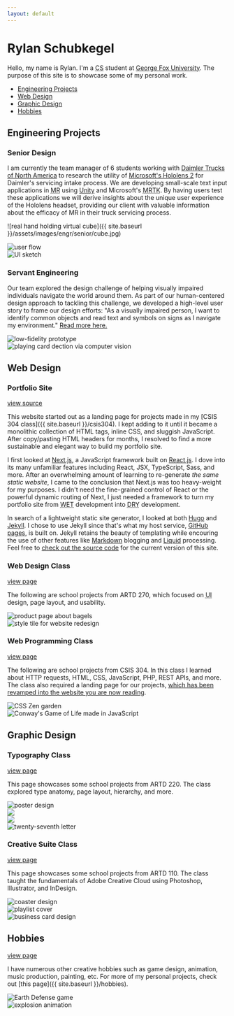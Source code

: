 ```yaml
---
layout: default
---
```


# Rylan Schubkegel

Hello, my name is Rylan. I'm a <abbr title="computer science">CS</abbr> student at [George Fox University](https://www.georgefox.edu/). The purpose of this site is to showcase some of my personal work.

- [Engineering Projects](#engineering-projects)
- [Web Design](#web-design)
- [Graphic Design](#graphic-design)
- [Hobbies](#hobbies)

## Engineering Projects

### Senior Design

I am currently the team manager of 6 students working with [Daimler Trucks of North America](https://northamerica.daimlertruck.com/) to research the utility of [Microsoft's Hololens 2](https://www.microsoft.com/en-us/hololens/hardware) for Daimler's servicing intake process. We are developing small-scale text input applications in <abbr title="mixed reality">MR</abbr> using [Unity](https://unity.com/) and Microsoft's <abbr title="mixed reality toolkit">MRTK</abbr>. By having users test these applications we will derive insights about the unique user experience of the Hololens headset, providing our client with valuable information about the efficacy of MR in their truck servicing process.

![real hand holding virtual cube]({{ site.baseurl }}/assets/images/engr/senior/cube.jpg)

<div class="row align-items-center">
  <div class="col-sm-6">
    <img src="{{ site.baseurl }}/assets/images/engr/senior/user-flow.png" alt="user flow"/>
  </div>
  <div class="col-sm-6">
    <img src="{{ site.baseurl }}/assets/images/engr/senior/sketch_1_3_2.jpg" alt="UI sketch"/>
  </div>
</div>

### Servant Engineering

Our team explored the design challenge of helping visually impaired individuals navigate the world around them. As part of our human-centered design approach to tackling this challenge, we developed a high-level user story to frame our design efforts: "As a visually impaired person, I want to identify common objects and read text and symbols on signs as I navigate my environment." [Read more here.](https://cs.georgefox.edu/about/research/computer-vision-for-the-visually-impaired/)

<div class="row align-items-center">
  <div class="col-sm-6">
    <img src="{{ site.baseurl }}/assets/images/engr/servant/prototype.png" alt="low-fidelity prototype"/>
  </div>
  <div class="col-sm-6">
    <img src="{{ site.baseurl }}/assets/images/engr/servant/detection.png" alt="playing card dection via computer vision"/>
  </div>
</div>

## Web Design

### Portfolio Site

<a class="header-link" href="https://github.com/rschubkegel/rschubkegel.github.io">view source</a>

This website started out as a landing page for projects made in my [CSIS 304 class]({{ site.baseurl }}/csis304). I kept adding to it until it became a monolithic collection of HTML tags, inline CSS, and sluggish JavaScript. After copy/pasting HTML headers for months, I resolved to find a more sustainable and elegant way to build my portfolio site.

I first looked at [Next.js](https://nextjs.org/), a JavaScript framework built on [React.js](https://reactjs.org/). I dove into its many unfamiliar features including React, JSX, TypeScript, Sass, and more. After an overwhelming amount of learning to re-generate _the same static website_, I came to the conclusion that Next.js was too heavy-weight for my purposes. I didn't need the fine-grained control of React or the powerful dynamic routing of Next, I just needed a framework to turn my portfolio site from <abbr title="write everything twice">WET</abbr> development into <abbr title="don't repeat yourself">DRY</abbr> development.

In search of a lightweight static site generator, I looked at both [Hugo](https://gohugo.io/) and [Jekyll](https://jekyllrb.com/). I chose to use Jekyll since that's what my host service, [GitHub pages](https://pages.github.com/), is built on. Jekyll retains the beauty of templating while encouring the use of other features like [Markdown](https://daringfireball.net/projects/markdown/) blogging and [Liquid](https://github.com/Shopify/liquid/wiki) processing. Feel free to [check out the source code](https://github.com/rschubkegel/rschubkegel.github.io) for the current version of this site.

### Web Design Class

<a class="header-link" href="{{ site.baseurl }}/artd270">view page</a>

The following are school projects from ARTD 270, which focused on <abbr title="user interface">UI</abbr> design, page layout, and usability.

<div class="row align-items-center">
  <div class="col-sm-6">
    <img src="{{ site.baseurl }}/assets/images/web-design/bagels-banner.jpg" alt="product page about bagels"/>
  </div>
  <div class="col-sm-6">
    <img src="{{ site.baseurl }}/assets/images/web-design/style-tile.png" alt="style tile for website redesign"/>
  </div>
</div>

### Web Programming Class

<a class="header-link" href="{{ site.baseurl }}/csis304">view page</a>

The following are school projects from CSIS 304. In this class I learned about HTTP requests, HTML, CSS, JavaScript, PHP, REST APIs, and more. The class also required a landing page for our projects, [which has been revamped into the website you are now reading](#portfolio-site-view-source).


<div class="row align-items-center">
  <div class="col-sm-6">
    <img src="{{ site.baseurl }}/assets/images/web-programming/zen.jpg" alt="CSS Zen garden"/>
  </div>
  <div class="col-sm-6">
    <img src="{{ site.baseurl }}/assets/images/web-programming/conway.jpg" alt="Conway's Game of Life made in JavaScript"/>
  </div>
</div>

## Graphic Design

### Typography Class

<a class="header-link" href="{{ site.baseurl }}/artd220">view page</a>

This page showcases some school projects from ARTD 220. The class explored type anatomy, page layout, hierarchy, and more.

<div class="row align-items-center">
  <div class="col-sm-3">
    <img src="{{ site.baseurl }}/assets/images/typography/made-by-humans.jpg" alt="poster design"/>
  </div>
  <div class="col-6 col-sm-3 py-4">
    <img src="{{ site.baseurl }}/assets/images/typography/anatomy/1.png"/>
  </div>
  <div class="col-6 col-sm-3 py-4">
    <img src="{{ site.baseurl }}/assets/images/typography/anatomy/2.png"/>
  </div>
  <div class="col-sm-3">
    <img src="{{ site.baseurl }}/assets/images/typography/twenty-seventh-letter.jpg" alt="twenty-seventh letter"/>
  </div>
</div>

### Creative Suite Class

<a class="header-link" href="{{ site.baseurl }}/artd110">view page</a>

This page showcases some school projects from ARTD 110. The class taught the fundamentals of Adobe Creative Cloud using Photoshop, Illustrator, and InDesign.

<div class="row align-items-center">
  <div class="col-6 col-sm-3">
    <img src="{{ site.baseurl }}/assets/images/creative-suite/coasters-1.png" alt="coaster design"/>
  </div>
  <div class="col-6 col-sm-3 order-sm-last">
    <img src="{{ site.baseurl }}/assets/images/creative-suite/playlist/18.jpg" alt="playlist cover"/>
  </div>
  <div class="col-sm-6 pt-3 pt-sm-0">
    <img src="{{ site.baseurl }}/assets/images/creative-suite/business-card-2.png" alt="business card design"/>
  </div>
</div>

## Hobbies

<a class="header-link" href="{{ site.baseurl }}/hobbies">view page</a>

I have numerous other creative hobbies such as game design, animation, music production, painting, etc. For more of my personal projects, check out [this page]({{ site.baseurl }}/hobbies).

<div class="row align-items-center">
  <div class="col-6">
    <img src="{{ site.baseurl }}/assets/images/games/ED.png" alt="Earth Defense game"/>
  </div>
  <div class="col-6">
    <img src="{{ site.baseurl }}/assets/images/animations/explosion.gif" alt="explosion animation"/>
  </div>
</div>